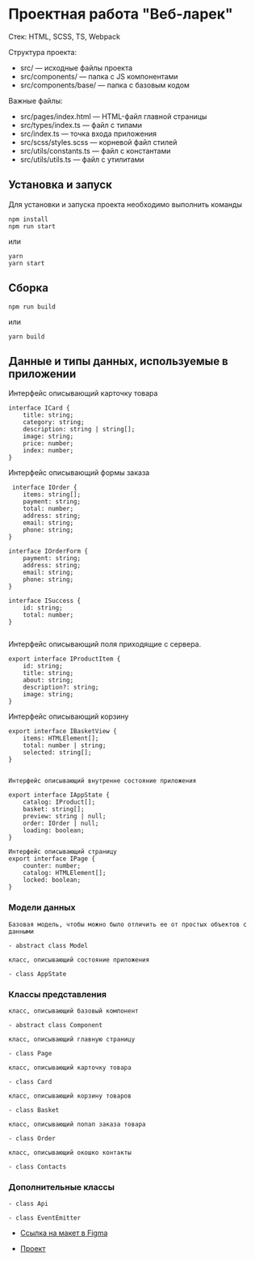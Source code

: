 # Проектная работа "Веб-ларек"

Стек: HTML, SCSS, TS, Webpack

Структура проекта:

- src/ — исходные файлы проекта
- src/components/ — папка с JS компонентами
- src/components/base/ — папка с базовым кодом

Важные файлы:

- src/pages/index.html — HTML-файл главной страницы
- src/types/index.ts — файл с типами
- src/index.ts — точка входа приложения
- src/scss/styles.scss — корневой файл стилей
- src/utils/constants.ts — файл с константами
- src/utils/utils.ts — файл с утилитами

## Установка и запуск

Для установки и запуска проекта необходимо выполнить команды

```
npm install
npm run start
```

или

```
yarn
yarn start
```

## Сборка

```
npm run build
```

или

```
yarn build
```

## Данные и типы данных, используемые в приложении

Интерфейс описывающий карточку товара

```
interface ICard {
	title: string;
	category: string;
	description: string | string[];
	image: string;
	price: number;
	index: number;
}
```

Интерфейс описывающий формы заказа

```
 interface IOrder {
	items: string[];
	payment: string;
	total: number;
	address: string;
	email: string;
	phone: string;
}

interface IOrderForm {
	payment: string;
	address: string;
	email: string;
	phone: string;
}

interface ISuccess {
	id: string;
	total: number;
}


```

Интерфейс описывающий поля приходящие с сервера.

```
export interface IProductItem {
	id: string;
	title: string;
	about: string;
	description?: string;
	image: string;
}
```

Интерфейс описывающий корзину

```
export interface IBasketView {
	items: HTMLElement[];
	total: number | string;
	selected: string[];
}

```

```

Интерфейс описывающий внутренне состояние приложения

export interface IAppState {
	catalog: IProduct[];
	basket: string[];
	preview: string | null;
	order: IOrder | null;
	loading: boolean;
}

```

```
Интерфейс описывающий страницу
export interface IPage {
	counter: number;
	catalog: HTMLElement[];
	locked: boolean;
}

```

### Модели данных

```
Базовая модель, чтобы можно было отличить ее от простых объектов с данными

- abstract class Model

класс, описывающий состояние приложения

- class AppState

```

### Классы представления

```
класс, описывающий базовый компонент

- abstract class Component

класс, описывающий главную страницу

- class Page

класс, описывающий карточку товара

- class Card

класс, описывающий корзину товаров

- class Basket

класс, описывающий попап заказа товара

- class Order

класс, описывающий окошко контакты

- class Contacts

```

### Дополнительные классы

```
- class Api

- class EventEmitter
```

- [Ссылка на макет в Figma](https://www.figma.com/design/50YEgxY8IYDYj7UQu7yChb/%D0%92%D0%B5%D0%B1-%D0%BB%D0%B0%D1%80%D1%91%D0%BA?node-id=0-1&p=f&t=8MfF29PYRnV9zMt2-0)

- [Проект](https://github.com/NikolayBugynin/web-larek-frontend.git)
